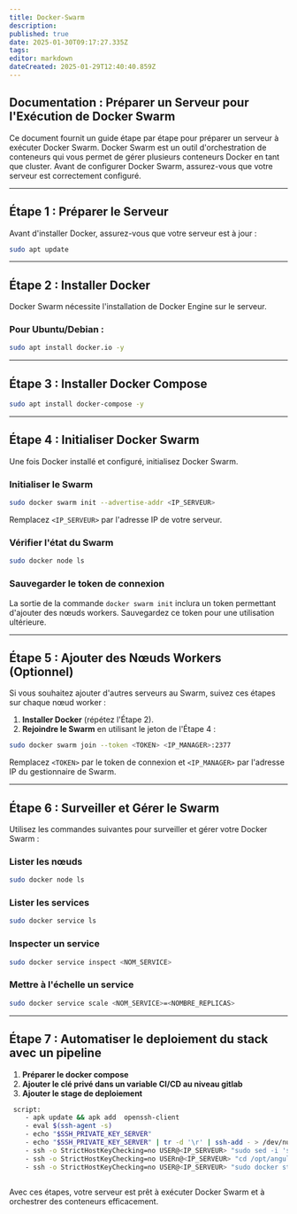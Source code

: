 ```yaml
---
title: Docker-Swarm
description: 
published: true
date: 2025-01-30T09:17:27.335Z
tags: 
editor: markdown
dateCreated: 2025-01-29T12:40:40.859Z
---
```


## Documentation : Préparer un Serveur pour l'Exécution de Docker Swarm

Ce document fournit un guide étape par étape pour préparer un serveur à exécuter Docker Swarm. Docker Swarm est un outil d'orchestration de conteneurs qui vous permet de gérer plusieurs conteneurs Docker en tant que cluster. Avant de configurer Docker Swarm, assurez-vous que votre serveur est correctement configuré.

---

## Étape 1 : Préparer le Serveur
Avant d'installer Docker, assurez-vous que votre serveur est à jour :
```bash
sudo apt update 
```

---

## Étape 2 : Installer Docker
Docker Swarm nécessite l'installation de Docker Engine sur le serveur.

### Pour Ubuntu/Debian :
```bash
sudo apt install docker.io -y
```

---

## Étape 3 : Installer Docker Compose
```bash
sudo apt install docker-compose -y
```

---

## Étape 4 : Initialiser Docker Swarm
Une fois Docker installé et configuré, initialisez Docker Swarm.

### Initialiser le Swarm
```bash
sudo docker swarm init --advertise-addr <IP_SERVEUR>
```
Remplacez `<IP_SERVEUR>` par l'adresse IP de votre serveur.

### Vérifier l'état du Swarm
```bash
sudo docker node ls
```

### Sauvegarder le token de connexion
La sortie de la commande `docker swarm init` inclura un token permettant d'ajouter des nœuds workers. Sauvegardez ce token pour une utilisation ultérieure.

---

## Étape 5 : Ajouter des Nœuds Workers (Optionnel)
Si vous souhaitez ajouter d'autres serveurs au Swarm, suivez ces étapes sur chaque nœud worker :

1. **Installer Docker** (répétez l'Étape 2).
2. **Rejoindre le Swarm** en utilisant le jeton de l'Étape 4 :

```bash
sudo docker swarm join --token <TOKEN> <IP_MANAGER>:2377
```
Remplacez `<TOKEN>` par le token de connexion et `<IP_MANAGER>` par l'adresse IP du gestionnaire de Swarm.

---

## Étape 6 : Surveiller et Gérer le Swarm
Utilisez les commandes suivantes pour surveiller et gérer votre Docker Swarm :

### Lister les nœuds
```bash
sudo docker node ls
```

### Lister les services
```bash
sudo docker service ls
```

### Inspecter un service
```bash
sudo docker service inspect <NOM_SERVICE>
```

### Mettre à l'échelle un service
```bash
sudo docker service scale <NOM_SERVICE>=<NOMBRE_REPLICAS>
```

---
## Étape 7 : Automatiser le deploiement du stack avec un pipeline

1. **Préparer le docker compose**
2. **Ajouter le clé privé dans un variable CI/CD au niveau gitlab**
3. **Ajouter le stage de deploiement**
```bash
 script:
    - apk update && apk add  openssh-client
    - eval $(ssh-agent -s)
    - echo "$SSH_PRIVATE_KEY_SERVER"
    - echo "$SSH_PRIVATE_KEY_SERVER" | tr -d '\r' | ssh-add - > /dev/null
    - ssh -o StrictHostKeyChecking=no USER@<IP_SERVEUR> "sudo sed -i 's|^IMAGE=.*|IMAGE=$REGISTRY_PATH/$CI_PROJECT_NAME-$CI_COMMIT_BRANCH:$CI_COMMIT_SHORT_SHA-$CI_PIPELINE_ID|' /opt/angular-nodejs-mysql/.env"
    - ssh -o StrictHostKeyChecking=no USERn@<IP_SERVEUR> "cd /opt/angular-nodejs-mysql && sudo docker compose config | yq e 'del(.name) | (.services[].ports[].published) |= tonumber' - >/tmp/docker-compose-subst.yaml "
    - ssh -o StrictHostKeyChecking=no USER@<IP_SERVEUR> "sudo docker stack deploy -c /tmp/docker-compose-subst.yaml demo-angular-$CI_COMMIT_BRANCH"
 

```
Avec ces étapes, votre serveur est prêt à exécuter Docker Swarm et à orchestrer des conteneurs efficacement.

